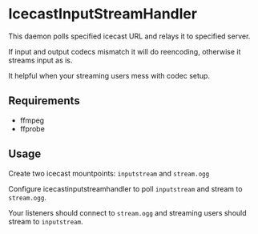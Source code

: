 IcecastInputStreamHandler
=========================

This daemon polls specified icecast URL and relays it to specified server.

If input and output codecs mismatch it will do reencoding, otherwise it streams input as is.

It helpful when your streaming users mess with codec setup.

Requirements
------------

* ffmpeg
* ffprobe

Usage
-----

Create two icecast mountpoints: `inputstream` and `stream.ogg`

Configure icecastinputstreamhandler to poll `inputstream` and stream to `stream.ogg`.

Your listeners should connect to `stream.ogg` and streaming users should stream to `inputstream`.
